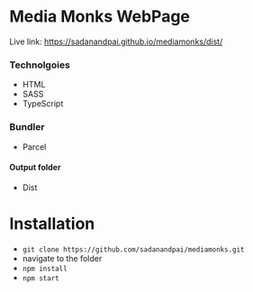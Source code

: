 # Media Monks WebPage

Live link: https://sadanandpai.github.io/mediamonks/dist/

### Technolgoies
- HTML
- SASS
- TypeScript

### Bundler
- Parcel

#### Output folder
- Dist

# Installation
- `git clone https://github.com/sadanandpai/mediamonks.git`
- navigate to the folder
- `npm install`
- `npm start`
